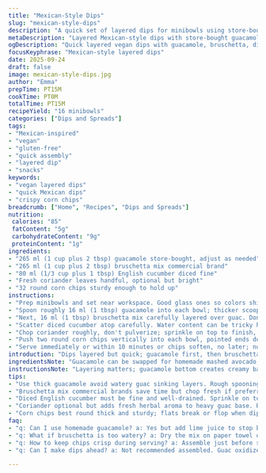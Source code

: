 ```yaml
---
title: "Mexican-Style Dips"
slug: "mexican-style-dips"
description: "A quick set of layered dips for minibowls using store-bought guacamole and bruschetta mix with diced English cucumber and fresh cilantro. Served with crunchy round corn chips for a crunchy hit. Vegetarian, vegan, gluten-free, nut-free, dairy-free, egg-free. Total assembly about 15 minutes."
metaDescription: "Layered Mexican-style dips with store-bought guacamole, bruschetta mix, cucumber, coriander, and crisp round corn chips ready in 15 minutes; vegan, gluten-free."
ogDescription: "Quick layered vegan dips with guacamole, bruschetta, diced cucumber, fresh coriander, and sturdy round corn chips. Crisp, fresh, assemble fast or chips sog."
focusKeyphrase: "Mexican-style layered dips"
date: 2025-09-24
draft: false
image: mexican-style-dips.jpg
author: "Emma"
prepTime: PT15M
cookTime: PT0M
totalTime: PT15M
recipeYield: "16 minibowls"
categories: ["Dips and Spreads"]
tags:
- "Mexican-inspired"
- "vegan"
- "gluten-free"
- "quick assembly"
- "layered dip"
- "snacks"
keywords:
- "vegan layered dips"
- "quick Mexican dips"
- "crispy corn chips"
breadcrumb: ["Home", "Recipes", "Dips and Spreads"]
nutrition: 
 calories: "85"
 fatContent: "5g"
 carbohydrateContent: "9g"
 proteinContent: "1g"
ingredients:
- "265 ml (1 cup plus 2 tbsp) guacamole store-bought, adjust as needed"
- "265 ml (1 cup plus 2 tbsp) bruschetta mix commercial brand"
- "80 ml (1/3 cup plus 1 tbsp) English cucumber diced fine"
- "Fresh coriander leaves handful, optional but bright"
- "32 round corn chips sturdy enough to hold up"
instructions:
- "Prep minibowls and set near workspace. Good glass ones so colors shine through."
- "Spoon roughly 16 ml (1 tbsp) guacamole into each bowl; thicker scoops clog the layering; aim for even spread, not globs. Thickness matters so chips don’t slide."
- "Next, 16 ml (1 tbsp) bruschetta mix carefully layered over guac. Don't stir in or colors dull, keep sharp contrast."
- "Scatter diced cucumber atop carefully. Water content can be tricky here, too much, soggy bite; dry on paper towel first if needed."
- "Chop coriander roughly, don't pulverize; sprinkle on top to finish, if using. Adds fresh herbal aroma that lifts heavy guac."
- "Push two round corn chips vertically into each bowl, pointed ends down for flair and dipping ease."
- "Serve immediately or within 10 minutes or chips soften, no later; no reheating. Visual cue: chips stay crisp, guac glistens, cucumbers firm. If chips lose crunch, swap for fresh ones."
introduction: "Dips layered but quick; guacamole first, then bruschetta mix like a shine of color, texture clash right there. Never tried mixing guac into bruschetta — sloppy mess, trust me. Cucumbers add snap, clean contrast; coriander lifts it but optional if hated. Corn chips chosen carefully, thick and round for stabbing vertically; flats are sad, limp. Learned from past where chips drowned in wet guac. Timing? Chips go stale fast, so time your assembly or chips die out. No cooking here, all assembly; sounds boring but chaos if you rush and drown textures. This combo plays with textures, colors, aroma contrasts — simple but precise. Like a layered dip with attitude."
ingredientsNote: "Guacamole can be swapped for homemade mashed avocado; add lime juice to prevent browning but beware runny guac. Bruschetta mix store-bought works best for speed but you can chop fresh tomatoes, onion, basil, a pinch of vinegar; dries out fast though, use a paper towel sieving technique to reduce liquid. Cucumbers—English or Persian preferred for fewer seeds. Diced fine to avoid watery mouthfeel, sometimes patting dry saves soggy issues. Coriander: optional but active flavor, substitute with fresh parsley or chives if disliked. Corn chips—round preferred; buy thick sturdy ones to prevent breakage. Thinner chips mean more ruined presentation, sogginess, no fun when stabbing dip. Avoid old stale chips—test bend them before use. Storage not recommended once assembled, chips get limp quickly."
instructionsNote: "Layering matters; guacamole bottom creates creamy base, bruschetta mix on top adds sweet acidity and texture contrast. Swirling them together ruins the layered effect and texture balance. Spoon gently to avoid mixing. Add cucumber last to retain crunch, add refreshing cool burst. Overdiced cucumber releases water, sogging dip fast. Insert chips carefully; pressure too hard breaks them. Best to insert chip corners vertically so it ‘holds’ and spectacle effect. Serve right after assembly, chips sog quickly and lose that satisfying crunch that sharpens flavors. If guacamole thickens or dries, whisk briefly with a spoon to refresh texture. Timing assembly based on party size; even 10 minutes delay alters chip quality. Do not leave mushrooms or damp veggies near assembled dips to avoid limpness. Visual cues your best guide here; pops of vibrant red from bruschetta, bright green guac, clean white cucumber remain fresh when serving window is right."
tips:
- "Use thick guacamole avoid watery guac sinking layers. Rough spooning, not globs; thick enough to hold chips but smooth to spread. Aim even layer so chips don’t slip. Timing crucial; chips get soggy fast. Assemble close to serving time. If guac thickens fridge, whisk briefly to refresh texture."
- "Bruschetta mix commercial brands save time but chop fresh if preferred; dry well on paper towel or layer will sog fast. Tomatoes high water content so dry technique needed. Layer bruschetta carefully atop guac without mixing. Sharp color contrast crucial for visual appeal and texture. No swirl or muddy dip."
- "Diced English cucumber must be fine and well-drained. Sprinkle on top last. Excess water kills crunch then soggy dip follows. Paper towel drying recommended. If excessive moisture, blot gently before layering. Alternative: Persian cucumber if seeds bother. Cucumber adds fresh cool bite, keeps it bright."
- "Coriander optional but adds fresh herbal aroma to heavy guac base. Rough chop only never pulverize or flavor becomes overly grassy. Parsley or chives can swap coriander if disliked. Sprinkle last atop cucumber to finish layering. Adds pop of green and slight herbal lift, balances fruitiness from bruschetta."
- "Corn chips best round thick and sturdy; flats break or flop when dipped. Insert chips vertically with pointed ends down so hold dip and add visual interest. Too much pressure breaks chips easily. Fresh chips always better; test bend before use. Assemble dip and serve within 10 minutes max or chips soften and lose crunch."
faq:
- "q: Can I use homemade guacamole? a: Yes but add lime juice to stop browning and keep color. Homemade guac sometimes runnier so watch thickness. Too runny means layers muddy and chips sog. Swirl guac gently or spread thickly. Sometimes store-bought easier for texture control."
- "q: What if bruschetta is too watery? a: Dry the mix on paper towel or sieve excess moisture out. Tomatoes release water fast and make dip soggy. Alternatively chop fresh but dry small batches. Store-bought varies in moisture depending on brand. Never stir into guac, layer only."
- "q: How to keep chips crisp during serving? a: Assemble just before serving, max 10 minutes exposed to dip or chips go limp. Store chips separately if delayed. Insert chips vertical corners to improve stability and crunch retention. Replace chips every 10 minutes if serving long time or dips lose texture."
- "q: Can I make dips ahead? a: Not recommended assembled. Guac oxidizes and browns. Chips soften fast. Prep individual components early but layer just before serving. Keep cucumber dry stored separately. Once layered, timing and serving immediate critical. Refrigerate components separately, not combined."

---
```

